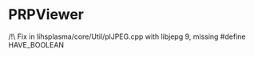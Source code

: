 # PRPViewer



/!\ Fix in lihsplasma/core/Util/plJPEG.cpp with libjepg 9, missing #define HAVE_BOOLEAN